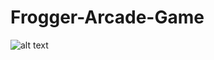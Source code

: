 # Frogger-Arcade-Game
![alt text](https://raw.githubusercontent.com/hirish99/Frogger-Arcade-Game/master/arcade.png)
